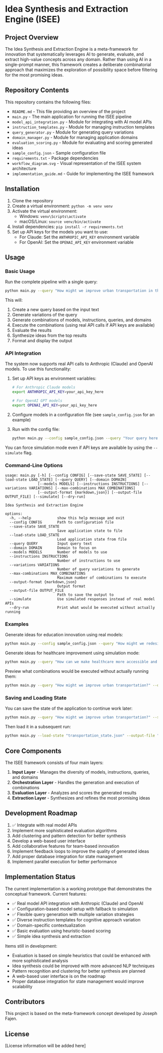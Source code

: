 # Idea Synthesis and Extraction Engine (ISEE)

## Project Overview

The Idea Synthesis and Extraction Engine is a meta-framework for innovation that systematically leverages AI to generate, evaluate, and extract high-value concepts across any domain. Rather than using AI in a single-prompt manner, this framework creates a deliberate combinatorial approach that maximizes the exploration of possibility space before filtering for the most promising ideas.

## Repository Contents

This repository contains the following files:

- `README.md` - This file providing an overview of the project
- `main.py` - The main application for running the ISEE pipeline
- `model_api_integration.py` - Module for integrating with AI model APIs
- `instruction_templates.py` - Module for managing instruction templates
- `query_generator.py` - Module for generating query variations
- `domain_manager.py` - Module for managing application domains
- `evaluation_scoring.py` - Module for evaluating and scoring generated ideas
- `sample_config.json` - Sample configuration file
- `requirements.txt` - Package dependencies
- `workflow_diagram.svg` - Visual representation of the ISEE system architecture
- `implementation_guide.md` - Guide for implementing the ISEE framework

## Installation

1. Clone the repository
2. Create a virtual environment: `python -m venv venv`
3. Activate the virtual environment:
   - Windows: `venv\Scripts\activate`
   - macOS/Linux: `source venv/bin/activate`
4. Install dependencies: `pip install -r requirements.txt`
5. Set up API keys for the models you want to use:
   - For Claude: Set the `ANTHROPIC_API_KEY` environment variable
   - For OpenAI: Set the `OPENAI_API_KEY` environment variable

## Usage

### Basic Usage

Run the complete pipeline with a single query:

```bash
python main.py --query "How might we improve urban transportation in the next decade?" --domain "Urban Planning" --max-combinations 10
```

This will:
1. Create a new query based on the input text
2. Generate variations of the query
3. Generate combinations of models, instructions, queries, and domains
4. Execute the combinations (using real API calls if API keys are available)
5. Evaluate the results
6. Synthesize ideas from the top results
7. Format and display the output

### API Integration

The system now supports real API calls to Anthropic (Claude) and OpenAI models. To use this functionality:

1. Set up API keys as environment variables:
   ```bash
   # For Anthropic Claude models
   export ANTHROPIC_API_KEY=your_api_key_here
   
   # For OpenAI GPT models
   export OPENAI_API_KEY=your_api_key_here
   ```

2. Configure models in a configuration file (see `sample_config.json` for an example)

3. Run with the config file:
   ```bash
   python main.py --config sample_config.json --query "Your query here"
   ```

You can force simulation mode even if API keys are available by using the `--simulate` flag.

### Command-Line Options

```
usage: main.py [-h] [--config CONFIG] [--save-state SAVE_STATE] [--load-state LOAD_STATE] [--query QUERY] [--domain DOMAIN] 
               [--models MODELS] [--instructions INSTRUCTIONS] [--variations VARIATIONS] [--max-combinations MAX_COMBINATIONS]
               [--output-format {markdown,json}] [--output-file OUTPUT_FILE] [--simulate] [--dry-run]

Idea Synthesis and Extraction Engine

options:
  -h, --help            show this help message and exit
  --config CONFIG       Path to configuration file
  --save-state SAVE_STATE
                        Save application state to file
  --load-state LOAD_STATE
                        Load application state from file
  --query QUERY         Input query text
  --domain DOMAIN       Domain to focus on
  --models MODELS       Number of models to use
  --instructions INSTRUCTIONS
                        Number of instructions to use
  --variations VARIATIONS
                        Number of query variations to generate
  --max-combinations MAX_COMBINATIONS
                        Maximum number of combinations to execute
  --output-format {markdown,json}
                        Output format
  --output-file OUTPUT_FILE
                        Path to save the output to
  --simulate            Use simulated responses instead of real model APIs
  --dry-run             Print what would be executed without actually running
```

### Examples

Generate ideas for education innovation using real models:

```bash
python main.py --config sample_config.json --query "How might we redesign education systems to better prepare students for future challenges?" --domain "Education" --models 2 --instructions 5 --variations 3 --max-combinations 15 --output-file "education_ideas.md"
```

Generate ideas for healthcare improvement using simulation mode:

```bash
python main.py --query "How can we make healthcare more accessible and affordable for everyone?" --domain "Healthcare" --models 2 --instructions 3 --variations 2 --output-format json --output-file "healthcare_ideas.json" --simulate
```

Preview what combinations would be executed without actually running them:

```bash
python main.py --query "How might we improve urban transportation?" --domain "Urban Planning" --dry-run
```

### Saving and Loading State

You can save the state of the application to continue work later:

```bash
python main.py --query "How might we improve urban transportation?" --save-state "transportation_state.json"
```

Then load it in a subsequent run:

```bash
python main.py --load-state "transportation_state.json" --output-file "transportation_ideas.md"
```

## Core Components

The ISEE framework consists of four main layers:

1. **Input Layer** - Manages the diversity of models, instructions, queries, and domains
2. **Orchestration Layer** - Handles the generation and execution of combinations
3. **Evaluation Layer** - Analyzes and scores the generated results
4. **Extraction Layer** - Synthesizes and refines the most promising ideas

## Development Roadmap

1. ✅ Integrate with real model APIs
2. Implement more sophisticated evaluation algorithms
3. Add clustering and pattern detection for better synthesis
4. Develop a web-based user interface
5. Add collaborative features for team-based innovation
6. Implement feedback loops to improve the quality of generated ideas
7. Add proper database integration for state management
8. Implement parallel execution for better performance

## Implementation Status

The current implementation is a working prototype that demonstrates the conceptual framework. Current features:

- ✅ Real model API integration with Anthropic (Claude) and OpenAI
- ✅ Configuration-based model setup with fallback to simulation
- ✅ Flexible query generation with multiple variation strategies
- ✅ Diverse instruction templates for cognitive approach variation
- ✅ Domain-specific contextualization
- ✅ Basic evaluation using heuristic-based scoring
- ✅ Simple idea synthesis and extraction

Items still in development:

- Evaluation is based on simple heuristics that could be enhanced with more sophisticated analysis
- Idea synthesis could be improved with more advanced NLP techniques
- Pattern recognition and clustering for better synthesis are planned
- A web-based user interface is on the roadmap
- Proper database integration for state management would improve scalability

## Contributors

This project is based on the meta-framework concept developed by Joseph Fajen.

## License

[License information will be added here]
